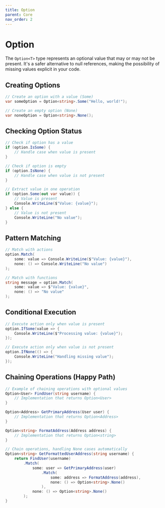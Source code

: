 ```yaml
---
title: Option
parent: Core
nav_order: 2
---
```


# Option

The `Option<T>` type represents an optional value that may or may not be present. It's a safer alternative to null references, making the possibility of missing values explicit in your code.

## Creating Options

```csharp
// Create an option with a value (Some)
var someOption = Option<string>.Some("Hello, world!");

// Create an empty option (None)
var noneOption = Option<string>.None();
```

## Checking Option Status

```csharp
// Check if option has a value
if (option.IsSome) {
    // Handle case when value is present
}

// Check if option is empty
if (option.IsNone) {
    // Handle case when value is not present
}

// Extract value in one operation
if (option.Some(out var value)) {
    // Value is present
    Console.WriteLine($"Value: {value}");
} else {
    // Value is not present
    Console.WriteLine("No value");
}
```

## Pattern Matching

```csharp
// Match with actions
option.Match(
    some: value => Console.WriteLine($"Value: {value}"),
    none: () => Console.WriteLine("No value")
);

// Match with functions
string message = option.Match(
    some: value => $"Value: {value}",
    none: () => "No value"
);
```

## Conditional Execution

```csharp
// Execute action only when value is present
option.IfSome(value => {
    Console.WriteLine($"Processing value: {value}");
});

// Execute action only when value is not present
option.IfNone(() => {
    Console.WriteLine("Handling missing value");
});
```

## Chaining Operations (Happy Path)

```csharp
// Example of chaining operations with optional values
Option<User> FindUser(string username) {
    // Implementation that returns Option<User>
}

Option<Address> GetPrimaryAddress(User user) {
    // Implementation that returns Option<Address>
}

Option<string> FormatAddress(Address address) {
    // Implementation that returns Option<string>
}

// Chain operations, handling None cases automatically
Option<string> GetFormattedUserAddress(string username) {
    return FindUser(username)
        .Match(
            some: user => GetPrimaryAddress(user)
                .Match(
                    some: address => FormatAddress(address),
                    none: () => Option<string>.None()
                ),
            none: () => Option<string>.None()
        );
}
```